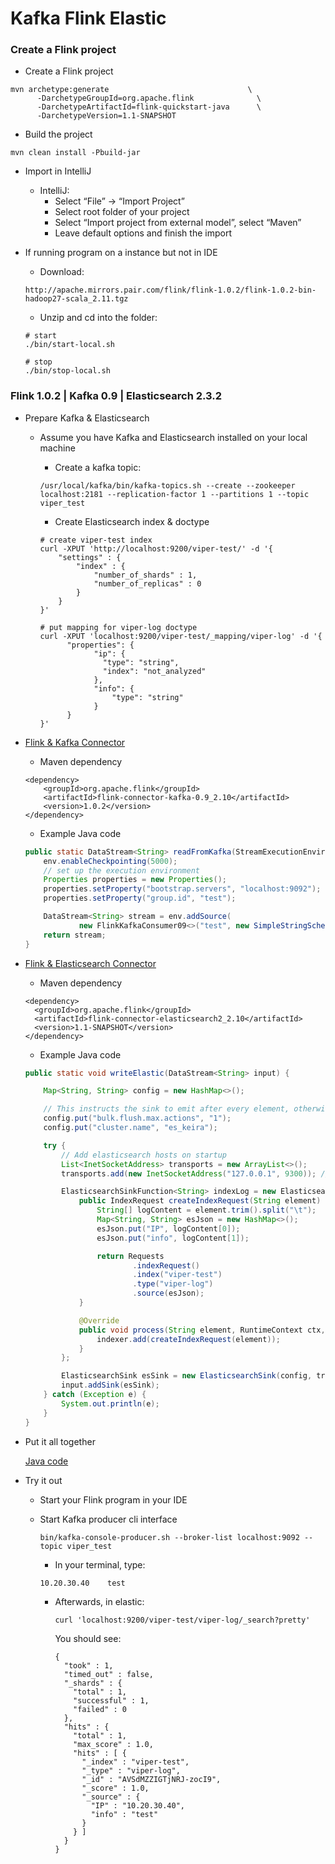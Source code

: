 # Kafka Flink Elastic

### Create a Flink project

* Create a Flink project

```
mvn archetype:generate                               \
      -DarchetypeGroupId=org.apache.flink              \
      -DarchetypeArtifactId=flink-quickstart-java      \
      -DarchetypeVersion=1.1-SNAPSHOT
```

* Build the project

```
mvn clean install -Pbuild-jar
```

* Import in IntelliJ

	* IntelliJ:
		* Select “File” -> “Import Project”
		* Select root folder of your project
		* Select “Import project from external model”, select “Maven”
		* Leave default options and finish the import
		
* If running program on a instance but not in IDE

	* Download:
		
	```
	http://apache.mirrors.pair.com/flink/flink-1.0.2/flink-1.0.2-bin-hadoop27-scala_2.11.tgz
	```
	
	* Unzip and cd into the folder:
	
	```
	# start
	./bin/start-local.sh
	
	# stop
	./bin/stop-local.sh
	```
		
### Flink 1.0.2 | Kafka 0.9 | Elasticsearch 2.3.2

* Prepare Kafka & Elasticsearch
	
	* Assume you have Kafka and Elasticsearch installed on your local machine
		* Create a kafka topic:
		
		```
		/usr/local/kafka/bin/kafka-topics.sh --create --zookeeper localhost:2181 --replication-factor 1 --partitions 1 --topic viper_test
		```  
		
		* Create Elasticsearch index & doctype

		```
		# create viper-test index
		curl -XPUT 'http://localhost:9200/viper-test/' -d '{
		    "settings" : {
		        "index" : {
		            "number_of_shards" : 1, 
		            "number_of_replicas" : 0
		        }
		    }
		}'
		
		# put mapping for viper-log doctype
		curl -XPUT 'localhost:9200/viper-test/_mapping/viper-log' -d '{
			  "properties": {
				    "ip": {
				      "type": "string",
				      "index": "not_analyzed"
				    },
				    "info": {
				        "type": "string"
				    }
			  }
		}'
		```

* [Flink & Kafka Connector](https://ci.apache.org/projects/flink/flink-docs-master/apis/streaming/connectors/kafka.html)

	* Maven dependency
	
	```
	<dependency>
		<groupId>org.apache.flink</groupId>
		<artifactId>flink-connector-kafka-0.9_2.10</artifactId>
		<version>1.0.2</version>
	</dependency>
	```
	
	* Example Java code
	
	```java
    public static DataStream<String> readFromKafka(StreamExecutionEnvironment env) {
        env.enableCheckpointing(5000);
        // set up the execution environment
        Properties properties = new Properties();
        properties.setProperty("bootstrap.servers", "localhost:9092");
        properties.setProperty("group.id", "test");
	
        DataStream<String> stream = env.addSource(
                new FlinkKafkaConsumer09<>("test", new SimpleStringSchema(), properties));
        return stream;
    }
	```
	
* [Flink & Elasticsearch Connector](https://ci.apache.org/projects/flink/flink-docs-master/apis/streaming/connectors/elasticsearch2.html)

	* Maven dependency
	
	```
	<dependency>
	  <groupId>org.apache.flink</groupId>
	  <artifactId>flink-connector-elasticsearch2_2.10</artifactId>
	  <version>1.1-SNAPSHOT</version>
	</dependency>
	```
	
	* Example Java code
	
	```java
	public static void writeElastic(DataStream<String> input) {

        Map<String, String> config = new HashMap<>();
	
        // This instructs the sink to emit after every element, otherwise they would be buffered
        config.put("bulk.flush.max.actions", "1");
        config.put("cluster.name", "es_keira");
	
        try {
            // Add elasticsearch hosts on startup
            List<InetSocketAddress> transports = new ArrayList<>();
            transports.add(new InetSocketAddress("127.0.0.1", 9300)); // port is 9300 not 9200 for ES TransportClient
	
            ElasticsearchSinkFunction<String> indexLog = new ElasticsearchSinkFunction<String>() {
                public IndexRequest createIndexRequest(String element) {
                    String[] logContent = element.trim().split("\t");
                    Map<String, String> esJson = new HashMap<>();
                    esJson.put("IP", logContent[0]);
                    esJson.put("info", logContent[1]);
	
                    return Requests
                            .indexRequest()
                            .index("viper-test")
                            .type("viper-log")
                            .source(esJson);
                }
	
                @Override
                public void process(String element, RuntimeContext ctx, RequestIndexer indexer) {
                    indexer.add(createIndexRequest(element));
                }
            };
	
            ElasticsearchSink esSink = new ElasticsearchSink(config, transports, indexLog);
            input.addSink(esSink);
        } catch (Exception e) {
            System.out.println(e);
        }
    }
	
	```

* Put it all together

	[Java code](https://github.kdc.capitalone.com/keira/Viper/blob/master/flink/src/main/java/viper/KafkaFlinkElastic.java)
	
* Try it out

	* Start your Flink program in your IDE
	
	* Start Kafka producer cli interface
	
		```
		bin/kafka-console-producer.sh --broker-list localhost:9092 --topic viper_test
		```
		
		* In your terminal, type:

		 ```
		 10.20.30.40	test
		 ```
		 
		* Afterwards, in elastic: 

			```
			curl 'localhost:9200/viper-test/viper-log/_search?pretty'
			```
			
			You should see:
			
			```
			{
			  "took" : 1,
			  "timed_out" : false,
			  "_shards" : {
			    "total" : 1,
			    "successful" : 1,
			    "failed" : 0
			  },
			  "hits" : {
			    "total" : 1,
			    "max_score" : 1.0,
			    "hits" : [ {
			      "_index" : "viper-test",
			      "_type" : "viper-log",
			      "_id" : "AVSdMZZIGTjNRJ-zocI9",
			      "_score" : 1.0,
			      "_source" : {
			        "IP" : "10.20.30.40",
			        "info" : "test"
			      }
			    } ]
			  }
			}
			```
